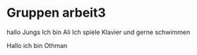 # Gruppen arbeit3
hallo Jungs
Ich bin Ali
Ich spiele Klavier und gerne schwimmen

Hallo ich bin Othman
